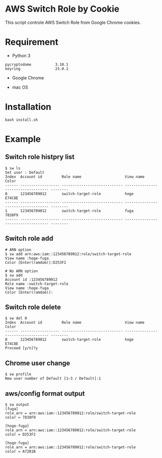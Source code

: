 # AWS Switch Role by Cookie
This script controle AWS Switch Role from Google Chrome cookies.


# Requirement

- Python 3
```
pycryptodome           3.10.1
keyring                23.0.1
```

- Google Chrome 

- mac OS 


# Installation

```shell
bash install.sh
```


# Example

## Switch role histpry list

```shell
$ sw ls
Set user : Default
Index  Account id         Role name                    View name                           Color   
------ ------------------ ---------------------------- ----------------------------------- --------
0      123456789012       switch-target-role           hoge                                E74C8E  
------ ------------------ ---------------------------- ----------------------------------- --------
1      123456789012       switch-target-role           fuga                                7838F9  
------ ------------------ ---------------------------- ----------------------------------- --------
```

## Switch role add

```shell
# ARN option
$ sw add arn:aws:iam::123456789012:role/switch-target-role
View name :hoge-fuga
Color [Enter(ramdom)]:D253F2

# No ARN option
$ sw add
Account id :123456789012
Role name :switch-target-role
View name :hoge-fuga
Color [Enter(ramdom)]:

```

## Switch role delete

```shell
$ sw del 0                                                
Index  Account id         Role name                    View name                           Color   
------ ------------------ ---------------------------- ----------------------------------- --------
0      123456789012       switch-target-role           hoge                                E74C8E  
Proceed [y/n]?y
```

## Chrome user change

```shell
$ sw profile        
New user number of Default [1~3 / Default]:1
```

## aws/config format output

```shell
$ sw output
[fuga]
role_arn = arn:aws:iam::123456789012:role/switch-target-role
color = 7838F9

[hoge-fuga]
role_arn = arn:aws:iam::123456789012:role/switch-target-role
color = D253F2

[hoge-fuga]
role_arn = arn:aws:iam::123456789012:role/switch-target-role
color = A72B1B

```


